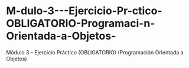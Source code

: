 # M-dulo-3---Ejercicio-Pr-ctico-OBLIGATORIO-Programaci-n-Orientada-a-Objetos-
Módulo 3 - Ejercicio Práctico (OBLIGATORIO) (Programación Orientada a Objetos)
